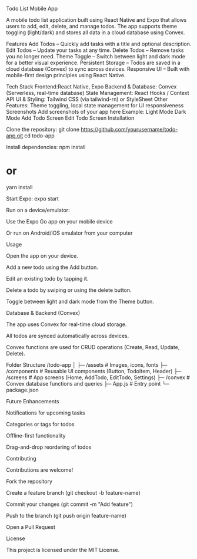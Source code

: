 
Todo List Mobile App

A mobile todo list application built using React Native and Expo that allows users to add, edit, delete, and manage todos. The app supports theme toggling (light/dark) and stores all data in a cloud database using Convex.

Features
Add Todos – Quickly add tasks with a title and optional description.
Edit Todos – Update your tasks at any time.
Delete Todos – Remove tasks you no longer need.
Theme Toggle – Switch between light and dark mode for a better visual experience.
Persistent Storage – Todos are saved in a cloud database (Convex) to sync across devices.
Responsive UI – Built with mobile-first design principles using React Native.

Tech Stack
Frontend:React Native, Expo
Backend & Database: Convex (Serverless, real-time database)
State Management: React Hooks / Context API
UI & Styling: Tailwind CSS (via tailwind-rn) or StyleSheet
Other Features: Theme toggling, local state management for UI responsiveness
Screenshots
Add screenshots of your app here
Example:
Light Mode
Dark Mode
Add Todo Screen
Edit Todo Screen
Installation

Clone the repository:
git clone https://github.com/yourusername/todo-app.git
cd todo-app

Install dependencies:
npm install
# or
yarn install

Start Expo:
expo start

Run on a device/emulator:

Use the Expo Go app on your mobile device

Or run on Android/iOS emulator from your computer

Usage

Open the app on your device.

Add a new todo using the Add button.

Edit an existing todo by tapping it.

Delete a todo by swiping or using the delete button.

Toggle between light and dark mode from the Theme button.

Database & Backend (Convex)

The app uses Convex for real-time cloud storage.

All todos are synced automatically across devices.

Convex functions are used for CRUD operations (Create, Read, Update, Delete).

Folder Structure
/todo-app
│
├─ /assets          # Images, icons, fonts
├─ /components      # Reusable UI components (Button, TodoItem, Header)
├─ /screens         # App screens (Home, AddTodo, EditTodo, Settings)
├─ /convex          # Convex database functions and queries
├─ App.js           # Entry point
└─ package.json

Future Enhancements

Notifications for upcoming tasks

Categories or tags for todos

Offline-first functionality

Drag-and-drop reordering of todos

Contributing

Contributions are welcome!

Fork the repository

Create a feature branch (git checkout -b feature-name)

Commit your changes (git commit -m "Add feature")

Push to the branch (git push origin feature-name)

Open a Pull Request

License

This project is licensed under the MIT License.
